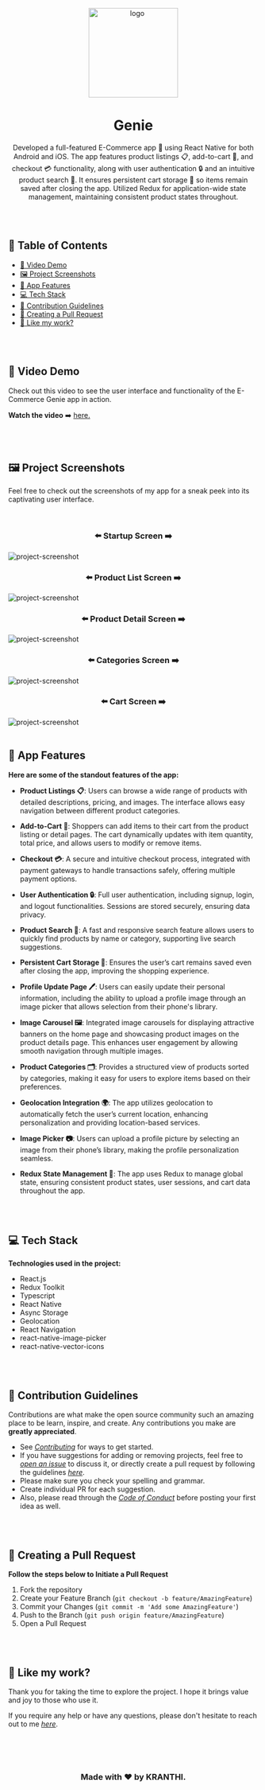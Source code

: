 <p align="center">
   <a href="https://github.com/kranthikumarkaranam/Genie">
    <img src="https://github.com/user-attachments/assets/006eda10-a7c1-4641-9b73-1fbc1df634de" alt="logo" width="180" height="180">
   </a>
  
  <h1 align="center">Genie</h1>

  <p align="center">
Developed a full-featured E-Commerce app 📱 using React Native for both Android and iOS. The app features product listings 📋, add-to-cart 🛒, and checkout 💳 functionality, along with user authentication 🔒 and an intuitive product search 🔎. It ensures persistent cart storage 🛑 so items remain saved after closing the app. Utilized Redux for application-wide state management, maintaining consistent product states throughout.
  </p>

</p>

<br>
<br>

<h2>📜 Table of Contents</h2>

- [🎥 Video Demo](#demo)
- [🖼️ Project Screenshots](#screenshots)
- [📱 App Features](#features)
- [💻 Tech Stack](#tech)
- [🍰 Contribution Guidelines](#contribution)
- [📝 Creating a Pull Request](#pull)
- [💖 Like my work?](#like)

<br>
<br>

<h2 id="demo">🎥 Video Demo</h2>

<p>Check out this video to see the user interface and functionality of the E-Commerce Genie app in action.</p>

**Watch the video** ➡️ <a href="https://vimeo.com/1012140528?share=copy" target="_blank" rel="noopener noreferrer">here.</a>

<br>
<br>

<h2 id="screenshots">🖼️ Project Screenshots</h2>

<p>Feel free to check out the screenshots of my app for a sneak peek into its captivating user interface.</p>

<br>

<h3 align="center">⬅️ Startup Screen ➡️</h3>
<img src="https://github-production-user-asset-6210df.s3.amazonaws.com/109801522/370031885-85c65586-73ff-4cbf-aade-292b333b68d2.jpg?X-Amz-Algorithm=AWS4-HMAC-SHA256&X-Amz-Credential=AKIAVCODYLSA53PQK4ZA%2F20240923%2Fus-east-1%2Fs3%2Faws4_request&X-Amz-Date=20240923T200359Z&X-Amz-Expires=300&X-Amz-Signature=df3c93c7c53d5e4c40a5dd5ce6616a765741d74bea359135cc7e192a721fc253&X-Amz-SignedHeaders=host" alt="project-screenshot" width="auto" height="auto">

<br>

<h3 align="center">⬅️ Product List Screen ➡️</h3>
<img src="https://github-production-user-asset-6210df.s3.amazonaws.com/109801522/370032434-e9d3b4a7-0cea-40f6-86c1-6dedc6ae7231.jpg?X-Amz-Algorithm=AWS4-HMAC-SHA256&X-Amz-Credential=AKIAVCODYLSA53PQK4ZA%2F20240923%2Fus-east-1%2Fs3%2Faws4_request&X-Amz-Date=20240923T200601Z&X-Amz-Expires=300&X-Amz-Signature=7fe88461654050f3f20dd0c21b74dca9c943615c8a953135d0605b40e1f5246e&X-Amz-SignedHeaders=host" alt="project-screenshot" width="auto" height="auto">

<br>

<h3 align="center">⬅️ Product Detail Screen ➡️</h3>
<img src="https://asset.cloudinary.com/debv8uxno/f82fe6ac697e48c3f89ecdd81635829d" alt="project-screenshot" width="auto" height="auto">

<br>

<h3 align="center">⬅️ Categories Screen ➡️</h3>
<img src="https://github-production-user-asset-6210df.s3.amazonaws.com/109801522/370032694-f6d3d0c8-5bf0-404f-bec7-75e439941f82.jpg?X-Amz-Algorithm=AWS4-HMAC-SHA256&X-Amz-Credential=AKIAVCODYLSA53PQK4ZA%2F20240923%2Fus-east-1%2Fs3%2Faws4_request&X-Amz-Date=20240923T200700Z&X-Amz-Expires=300&X-Amz-Signature=a32e7ea07dab507a5897221277f06dbc427024a65cf4aaece5710d7ddab34e54&X-Amz-SignedHeaders=host" alt="project-screenshot" width="auto" height="auto">

<br>

<h3 align="center">⬅️ Cart Screen ➡️</h3>
<img src="https://github-production-user-asset-6210df.s3.amazonaws.com/109801522/370032803-e1a9b1eb-4aaf-40f3-b7db-d00dec7a08ea.jpg?X-Amz-Algorithm=AWS4-HMAC-SHA256&X-Amz-Credential=AKIAVCODYLSA53PQK4ZA%2F20240923%2Fus-east-1%2Fs3%2Faws4_request&X-Amz-Date=20240923T200728Z&X-Amz-Expires=300&X-Amz-Signature=d48fec773ca0a3921d57dc14b63efd65df2100e632861edb978c9a5aefdc4911&X-Amz-SignedHeaders=host" alt="project-screenshot" width="auto" height="auto">

<br>
<br>


<h2 id="features">📱 App Features</h2>

**Here are some of the standout features of the app:**

- **Product Listings 📋**: Users can browse a wide range of products with detailed descriptions, pricing, and images. The interface allows easy navigation between different product categories.

- **Add-to-Cart 🛒**: Shoppers can add items to their cart from the product listing or detail pages. The cart dynamically updates with item quantity, total price, and allows users to modify or remove items.

- **Checkout 💳**: A secure and intuitive checkout process, integrated with payment gateways to handle transactions safely, offering multiple payment options.

- **User Authentication 🔒**: Full user authentication, including signup, login, and logout functionalities. Sessions are stored securely, ensuring data privacy.

- **Product Search 🔎**: A fast and responsive search feature allows users to quickly find products by name or category, supporting live search suggestions.

- **Persistent Cart Storage 💼**: Ensures the user’s cart remains saved even after closing the app, improving the shopping experience.

- **Profile Update Page 🖊️**: Users can easily update their personal information, including the ability to upload a profile image through an image picker that allows selection from their phone's library.

- **Image Carousel 🖼️**: Integrated image carousels for displaying attractive banners on the home page and showcasing product images on the product details page. This enhances user engagement by allowing smooth navigation through multiple images.

- **Product Categories 🗂️**: Provides a structured view of products sorted by categories, making it easy for users to explore items based on their preferences.

- **Geolocation Integration 🌍**: The app utilizes geolocation to automatically fetch the user’s current location, enhancing personalization and providing location-based services.

- **Image Picker 📷**: Users can upload a profile picture by selecting an image from their phone’s library, making the profile personalization seamless.

- **Redux State Management 🔄**: The app uses Redux to manage global state, ensuring consistent product states, user sessions, and cart data throughout the app.

<br>
<br>

<h2 id="tech">💻 Tech Stack</h2>

**Technologies used in the project:**

  - React.js
  - Redux Toolkit
  - Typescript
  - React Native
  - Async Storage
  - Geolocation
  - React Navigation
  - react-native-image-picker
  - react-native-vector-icons


<br>
<br>

<h2 id="contribution">🍰 Contribution Guidelines</h2>

Contributions are what make the open source community such an amazing place to be learn, inspire, and create. Any contributions you make are **greatly appreciated**.

- See _[Contributing](https://github.com/kranthikumarkaranam/Genie/blob/main/CONTRIBUTING.md)_ for ways to get started.
- If you have suggestions for adding or removing projects, feel free to _[open an issue](https://github.com/kranthikumarkaranam/Genie/issues/new)_ to discuss it, or directly create a pull request by following the guidelines _[here](#pull)_.
- Please make sure you check your spelling and grammar.
- Create individual PR for each suggestion.
- Also, please read through the _[Code of Conduct](https://github.com/kranthikumarkaranam/Genie/blob/main/CODE_OF_CONDUCT.md)_ before posting your first idea as well.

<br>
<br>

<h2 id="pull">📝 Creating a Pull Request</h2>

**Follow the steps below to Initiate a Pull Request**

1. Fork the repository
2. Create your Feature Branch (`git checkout -b feature/AmazingFeature`)
3. Commit your Changes (`git commit -m 'Add some AmazingFeature'`)
4. Push to the Branch (`git push origin feature/AmazingFeature`)
5. Open a Pull Request

<br>
<br>

<h2 id="like">💖 Like my work?</h2>

Thank you for taking the time to explore the project. I hope it brings value and joy to those who use it.

If you require any help or have any questions, please don't hesitate to reach out to me _[here](mailto:kranthikaranam258@gmail.com)_.

<br>
<br>
<br>

<h3 align="center">Made with ❤️ by KRANTHI.</h3>
